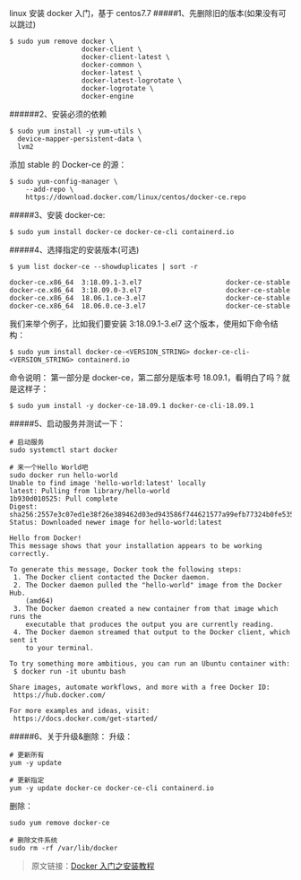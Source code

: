 linux 安装 docker 入门，基于 centos7.7
#####1、先删除旧的版本(如果没有可以跳过)

```
$ sudo yum remove docker \
                  docker-client \
                  docker-client-latest \
                  docker-common \
                  docker-latest \
                  docker-latest-logrotate \
                  docker-logrotate \
                  docker-engine
```

######2、安装必须的依赖

```
$ sudo yum install -y yum-utils \
  device-mapper-persistent-data \
  lvm2
```

添加 stable 的 Docker-ce 的源：

```
$ sudo yum-config-manager \
    --add-repo \
    https://download.docker.com/linux/centos/docker-ce.repo
```

#####3、安装 docker-ce:

```
$ sudo yum install docker-ce docker-ce-cli containerd.io
```

#####4、选择指定的安装版本(可选)

```
$ yum list docker-ce --showduplicates | sort -r

docker-ce.x86_64  3:18.09.1-3.el7                     docker-ce-stable
docker-ce.x86_64  3:18.09.0-3.el7                     docker-ce-stable
docker-ce.x86_64  18.06.1.ce-3.el7                    docker-ce-stable
docker-ce.x86_64  18.06.0.ce-3.el7                    docker-ce-stable
```

我们来举个例子，比如我们要安装 3:18.09.1-3.el7 这个版本，使用如下命令结构：

```
$ sudo yum install docker-ce-<VERSION_STRING> docker-ce-cli-<VERSION_STRING> containerd.io
```

命令说明：
第一部分是 docker-ce，第二部分是版本号 18.09.1，看明白了吗？就是这样子：

```
$ sudo yum install -y docker-ce-18.09.1 docker-ce-cli-18.09.1
```

#####5、启动服务并测试一下：

```
# 启动服务
sudo systemctl start docker

# 来一个Hello World吧
sudo docker run hello-world
Unable to find image 'hello-world:latest' locally
latest: Pulling from library/hello-world
1b930d010525: Pull complete
Digest: sha256:2557e3c07ed1e38f26e389462d03ed943586f744621577a99efb77324b0fe535
Status: Downloaded newer image for hello-world:latest

Hello from Docker!
This message shows that your installation appears to be working correctly.

To generate this message, Docker took the following steps:
 1. The Docker client contacted the Docker daemon.
 2. The Docker daemon pulled the "hello-world" image from the Docker Hub.
    (amd64)
 3. The Docker daemon created a new container from that image which runs the
    executable that produces the output you are currently reading.
 4. The Docker daemon streamed that output to the Docker client, which sent it
    to your terminal.

To try something more ambitious, you can run an Ubuntu container with:
 $ docker run -it ubuntu bash

Share images, automate workflows, and more with a free Docker ID:
 https://hub.docker.com/

For more examples and ideas, visit:
 https://docs.docker.com/get-started/
```

#####6、关于升级&删除：
升级：

```
# 更新所有
yum -y update

# 更新指定
yum -y update docker-ce docker-ce-cli containerd.io
```

删除：

```
sudo yum remove docker-ce

# 删除文件系统
sudo rm -rf /var/lib/docker
```

> 原文链接：[Docker 入门之安装教程](https://www.toimc.com/docker%E5%85%A5%E9%97%A8%E4%B9%8B%E5%AE%89%E8%A3%85%E6%95%99%E7%A8%8B/#more)
